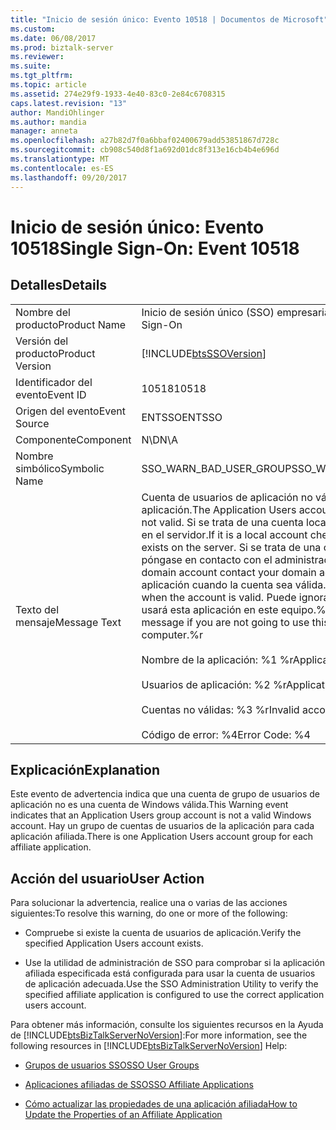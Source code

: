 ```yaml
---
title: "Inicio de sesión único: Evento 10518 | Documentos de Microsoft"
ms.custom: 
ms.date: 06/08/2017
ms.prod: biztalk-server
ms.reviewer: 
ms.suite: 
ms.tgt_pltfrm: 
ms.topic: article
ms.assetid: 274e29f9-1933-4e40-83c0-2e84c6708315
caps.latest.revision: "13"
author: MandiOhlinger
ms.author: mandia
manager: anneta
ms.openlocfilehash: a27b82d7f0a6bbaf02400679add53851867d728c
ms.sourcegitcommit: cb908c540d8f1a692d01dc8f313e16cb4b4e696d
ms.translationtype: MT
ms.contentlocale: es-ES
ms.lasthandoff: 09/20/2017
---
```

# <a name="single-sign-on-event-10518"></a><span data-ttu-id="1fe4f-102">Inicio de sesión único: Evento 10518</span><span class="sxs-lookup"><span data-stu-id="1fe4f-102">Single Sign-On: Event 10518</span></span>
## <a name="details"></a><span data-ttu-id="1fe4f-103">Detalles</span><span class="sxs-lookup"><span data-stu-id="1fe4f-103">Details</span></span>  
  
|||  
|-|-|  
|<span data-ttu-id="1fe4f-104">Nombre del producto</span><span class="sxs-lookup"><span data-stu-id="1fe4f-104">Product Name</span></span>|<span data-ttu-id="1fe4f-105">Inicio de sesión único (SSO) empresarial</span><span class="sxs-lookup"><span data-stu-id="1fe4f-105">Enterprise Single Sign-On</span></span>|  
|<span data-ttu-id="1fe4f-106">Versión del producto</span><span class="sxs-lookup"><span data-stu-id="1fe4f-106">Product Version</span></span>|[!INCLUDE[btsSSOVersion](../includes/btsssoversion-md.md)]|  
|<span data-ttu-id="1fe4f-107">Identificador del evento</span><span class="sxs-lookup"><span data-stu-id="1fe4f-107">Event ID</span></span>|<span data-ttu-id="1fe4f-108">10518</span><span class="sxs-lookup"><span data-stu-id="1fe4f-108">10518</span></span>|  
|<span data-ttu-id="1fe4f-109">Origen del evento</span><span class="sxs-lookup"><span data-stu-id="1fe4f-109">Event Source</span></span>|<span data-ttu-id="1fe4f-110">ENTSSO</span><span class="sxs-lookup"><span data-stu-id="1fe4f-110">ENTSSO</span></span>|  
|<span data-ttu-id="1fe4f-111">Componente</span><span class="sxs-lookup"><span data-stu-id="1fe4f-111">Component</span></span>|<span data-ttu-id="1fe4f-112">N\D</span><span class="sxs-lookup"><span data-stu-id="1fe4f-112">N\A</span></span>|  
|<span data-ttu-id="1fe4f-113">Nombre simbólico</span><span class="sxs-lookup"><span data-stu-id="1fe4f-113">Symbolic Name</span></span>|<span data-ttu-id="1fe4f-114">SSO_WARN_BAD_USER_GROUP</span><span class="sxs-lookup"><span data-stu-id="1fe4f-114">SSO_WARN_BAD_USER_GROUP</span></span>|  
|<span data-ttu-id="1fe4f-115">Texto del mensaje</span><span class="sxs-lookup"><span data-stu-id="1fe4f-115">Message Text</span></span>|<span data-ttu-id="1fe4f-116">Cuenta de usuarios de aplicación no válida para esta aplicación.</span><span class="sxs-lookup"><span data-stu-id="1fe4f-116">The Application Users account for this application is not valid.</span></span> <span data-ttu-id="1fe4f-117">Si se trata de una cuenta local, compruebe si existe en el servidor.</span><span class="sxs-lookup"><span data-stu-id="1fe4f-117">If it is a local account check that this account exists on the server.</span></span> <span data-ttu-id="1fe4f-118">Si se trata de una cuenta de dominio, póngase en contacto con el administrador de dominio.</span><span class="sxs-lookup"><span data-stu-id="1fe4f-118">If it is a domain account contact your domain administrator.</span></span> <span data-ttu-id="1fe4f-119">Habilite la aplicación cuando la cuenta sea válida.</span><span class="sxs-lookup"><span data-stu-id="1fe4f-119">Enable the application when the account is valid.</span></span> <span data-ttu-id="1fe4f-120">Puede ignorar este mensaje si no usará esta aplicación en este equipo.%r</span><span class="sxs-lookup"><span data-stu-id="1fe4f-120">You can ignore this message if you are not going to use this application on this computer.%r</span></span><br /><br /> <span data-ttu-id="1fe4f-121">Nombre de la aplicación: %1 %r</span><span class="sxs-lookup"><span data-stu-id="1fe4f-121">Application Name: %1%r</span></span><br /><br /> <span data-ttu-id="1fe4f-122">Usuarios de aplicación: %2 %r</span><span class="sxs-lookup"><span data-stu-id="1fe4f-122">Application Users: %2%r</span></span><br /><br /> <span data-ttu-id="1fe4f-123">Cuentas no válidas: %3 %r</span><span class="sxs-lookup"><span data-stu-id="1fe4f-123">Invalid accounts: %3%r</span></span><br /><br /> <span data-ttu-id="1fe4f-124">Código de error: %4</span><span class="sxs-lookup"><span data-stu-id="1fe4f-124">Error Code: %4</span></span>|  
  
## <a name="explanation"></a><span data-ttu-id="1fe4f-125">Explicación</span><span class="sxs-lookup"><span data-stu-id="1fe4f-125">Explanation</span></span>  
 <span data-ttu-id="1fe4f-126">Este evento de advertencia indica que una cuenta de grupo de usuarios de aplicación no es una cuenta de Windows válida.</span><span class="sxs-lookup"><span data-stu-id="1fe4f-126">This Warning event indicates that an Application Users group account is not a valid Windows account.</span></span> <span data-ttu-id="1fe4f-127">Hay un grupo de cuentas de usuarios de la aplicación para cada aplicación afiliada.</span><span class="sxs-lookup"><span data-stu-id="1fe4f-127">There is one Application Users account group for each affiliate application.</span></span>  
  
## <a name="user-action"></a><span data-ttu-id="1fe4f-128">Acción del usuario</span><span class="sxs-lookup"><span data-stu-id="1fe4f-128">User Action</span></span>  
 <span data-ttu-id="1fe4f-129">Para solucionar la advertencia, realice una o varias de las acciones siguientes:</span><span class="sxs-lookup"><span data-stu-id="1fe4f-129">To resolve this warning, do one or more of the following:</span></span>  
  
-   <span data-ttu-id="1fe4f-130">Compruebe si existe la cuenta de usuarios de aplicación.</span><span class="sxs-lookup"><span data-stu-id="1fe4f-130">Verify the specified Application Users account exists.</span></span>  
  
-   <span data-ttu-id="1fe4f-131">Use la utilidad de administración de SSO para comprobar si la aplicación afiliada especificada está configurada para usar la cuenta de usuarios de aplicación adecuada.</span><span class="sxs-lookup"><span data-stu-id="1fe4f-131">Use the SSO Administration Utility to verify the specified affiliate application is configured to use the correct application users account.</span></span>  
  
 <span data-ttu-id="1fe4f-132">Para obtener más información, consulte los siguientes recursos en la Ayuda de [!INCLUDE[btsBizTalkServerNoVersion](../includes/btsbiztalkservernoversion-md.md)]:</span><span class="sxs-lookup"><span data-stu-id="1fe4f-132">For more information, see the following resources in [!INCLUDE[btsBizTalkServerNoVersion](../includes/btsbiztalkservernoversion-md.md)] Help:</span></span>  
  
-   [<span data-ttu-id="1fe4f-133">Grupos de usuarios SSO</span><span class="sxs-lookup"><span data-stu-id="1fe4f-133">SSO User Groups</span></span>](../core/sso-user-groups.md)  
  
-   [<span data-ttu-id="1fe4f-134">Aplicaciones afiliadas de SSO</span><span class="sxs-lookup"><span data-stu-id="1fe4f-134">SSO Affiliate Applications</span></span>](../core/sso-affiliate-applications.md)  
  
-   [<span data-ttu-id="1fe4f-135">Cómo actualizar las propiedades de una aplicación afiliada</span><span class="sxs-lookup"><span data-stu-id="1fe4f-135">How to Update the Properties of an Affiliate Application</span></span>](../core/how-to-update-the-properties-of-an-affiliate-application.md)